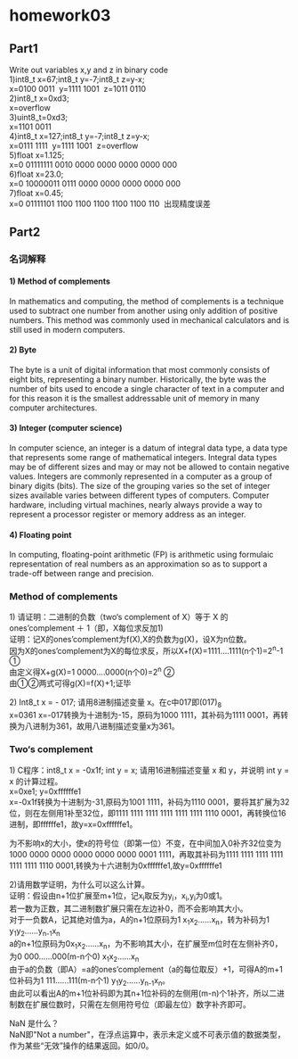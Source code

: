 # homework03

## Part1

Write out variables x,y and z in binary code<br/>
1)int8_t&nbsp;x=67;int8_t&nbsp;y=-7;int8_t&nbsp;z=y-x;<br/>
x=0100 0011&nbsp;&nbsp;y=1111 1001&nbsp;&nbsp;z=1011 0110<br/>
2)int8_t&nbsp;x=0xd3;<br/>
x=overflow<br/>
3)uint8_t=0xd3;<br/>
x=1101 0011<br/>
4)int8_t&nbsp;x=127;int8_t&nbsp;y=-7;int8_t&nbsp;z=y-x;<br/>
x=0111 1111&nbsp;&nbsp;y=1111 1001&nbsp;&nbsp;z=overflow<br/>
5)float&nbsp;x=1.125;<br/>
x=0 01111111 0010 0000 0000 0000 0000 000<br/>
6)float&nbsp;x=23.0;<br/>
x=0 10000011 0111 0000 0000 0000 0000 000<br/>
7)float&nbsp;x=0.45;<br/>
x=0 01111101 1100 1100 1100 1100 1100 110&nbsp;&nbsp;出现精度误差


## Part2

### 名词解释

#### 1)	Method of complements<br/>
In mathematics and computing, the method of complements is a technique used to subtract one number from another using only addition of positive numbers. This method was commonly used in mechanical calculators and is still used in modern computers.

#### 2)	Byte<br/>
The byte is a unit of digital information that most commonly consists of eight bits, representing a binary number. Historically, the byte was the number of bits used to encode a single character of text in a computer and for this reason it is the smallest addressable unit of memory in many computer architectures.

#### 3)	Integer (computer science)<br/>
In computer science, an integer is a datum of integral data type, a data type that represents some range of mathematical integers. Integral data types may be of different sizes and may or may not be allowed to contain negative values. Integers are commonly represented in a computer as a group of binary digits (bits). The size of the grouping varies so the set of integer sizes available varies between different types of computers. Computer hardware, including virtual machines, nearly always provide a way to represent a processor register or memory address as an integer.

#### 4)	Floating point<br/>
In computing, floating-point arithmetic (FP) is arithmetic using formulaic representation of real numbers as an approximation so as to support a trade-off between range and precision.

### Method of complements

1)&nbsp;请证明：二进制的负数（two‘s complement of X）等于 X 的 ones’complement ＋ 1（即，X每位求反加1)<br/>
证明：记X的ones’complement为f(X),X的负数为g(X)，设X为n位数。<br/>
因为X的ones’complement为X的每位求反，所以X+f(X)=1111....1111(n个1)=2<sup>n</sup>-1 ① <br/>
由定义得X+g(X)=1 0000....0000(n个0)=2<sup>n</sup> ②<br/>
由①②两式可得g(X)=f(X)+1;证毕

2)&nbsp;Int8_t x = - 017; 请用8进制描述变量 x。在c中017即(017)<sub>8</sub><br/>
x=0361
x=-017转换为十进制为-15，原码为1000 1111，其补码为1111 0001，再转换为八进制为361，故用八进制描述变量x为361。

### Two‘s complement

1)&nbsp;C程序：int8_t x = -0x1f; int y = x; 请用16进制描述变量 x 和 y，并说明 int
y = x 的计算过程。<br/>
x=0xe1;   y=0xffffffe1<br/>
x=-0x1f转换为十进制为-31,原码为1001 1111，补码为1110 0001，要将其扩展为32位，则在左侧用1补至32位，即1111 1111 1111 1111 1111 1111 1110 0001，再转换位16进制，即ffffffe1，故y=x=0xffffffe1。



为不影响x的大小，使x的符号位（即第一位）不变，在中间加入0补齐32位变为1000 0000 0000 0000 0000 0000 0001 1111，再取其补码为1111 1111 1111 1111 1111 1111 1110 0001,转换为十六进制为0xffffffe1,故y=0xffffffe1

2)请用数学证明，为什么可以这么计算。<br/>
证明：假设由n+1位扩展至m+1位，记x<sub>i</sub>取反为y<sub>i</sub>，x<sub>i</sub>,y<sub>i</sub>为0或1。<br/>
若一数为正数，其二进制数扩展只需在左边补0，而不会影响其大小。<br/>
对于一负数A，记其绝对值为a，A的n+1位原码为1 x<sub>1</sub>x<sub>2</sub>......x<sub>n</sub>，转为补码为1 y<sub>1</sub>y<sub>2</sub>......y<sub>n-1</sub>x<sub>n</sub><br/>
a的n+1位原码为0x<sub>1</sub>x<sub>2</sub>......x<sub>n</sub>，为不影响其大小，在扩展至m位时在左侧补齐0，为0 000......000(m-n个0) x<sub>1</sub>x<sub>2</sub>......x<sub>n</sub><br/>
由于a的负数（即A）=a的ones’complement（a的每位取反）+1，可得A的m+1位补码为1 111......111(m-n个1) y<sub>1</sub>y<sub>2</sub>......y<sub>n-1</sub>x<sub>n</sub>。<br/>
由此可以看出A的m+1位补码即为其n+1位补码的左侧用(m-n)个1补齐，所以二进制数在扩展位数时，只需在左侧用符号位（即最左位）数字补齐即可。


NaN 是什么？<br/>
NaN即"Not a number"，在浮点运算中，表示未定义或不可表示值的数据类型，作为某些“无效”操作的结果返回。如0/0。